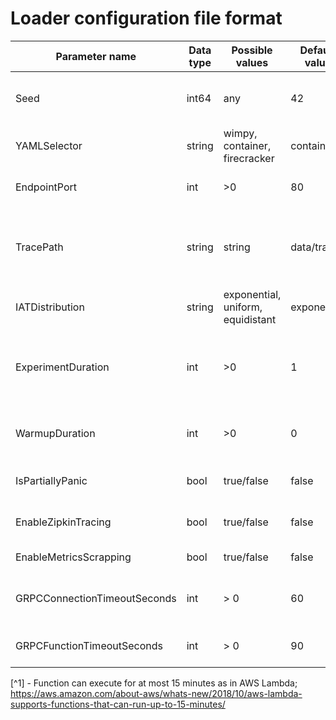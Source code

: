 # Loader configuration file format

| Parameter name               | Data type | Possible values                   | Default value | Description                                                                     |
|------------------------------|-----------|-----------------------------------|---------------|---------------------------------------------------------------------------------|
| Seed                         | int64     | any                               | 42            | Seed for specification generator (for reproducibility)                          |
| YAMLSelector                 | string    | wimpy, container, firecracker     | container     | Service YAML depending on sandbox type                                          |
| EndpointPort                 | int       | >0                                | 80            | Port to be appended to the service URL                                          |
| TracePath                    | string    | string                            | data/traces   | Folder with Azure trace dimensions (invocations.csv, durations.csv, memory.csv) |
| IATDistribution              | string    | exponential, uniform, equidistant | exponential   | IAT distribution                                                                |
| ExperimentDuration           | int       | >0                                | 1             | Experiment duration in minutes of trace to execute excluding warmup             |
| WarmupDuration               | int       | >0                                | 0             | Warmup duration in minutes(disabled if zero)                                    |
| IsPartiallyPanic             | bool      | true/false                        | false         | Pseudo-panic-mode only in Knative                                               |
| EnableZipkinTracing          | bool      | true/false                        | false         | Show loader span in Zipkin traces                                               |
| EnableMetricsScrapping       | bool      | true/false                        | false         | Scrap cluster-wide metrics                                                      |
| GRPCConnectionTimeoutSeconds | int       | > 0                               | 60            | Timeout for establishing a gRPC connection                                      |
| GRPCFunctionTimeoutSeconds   | int       | > 0                               | 90            | Maximum time given to function to execute[^1]                                   |

[^1] - Function can execute for at most 15 minutes as in AWS
Lambda; https://aws.amazon.com/about-aws/whats-new/2018/10/aws-lambda-supports-functions-that-can-run-up-to-15-minutes/